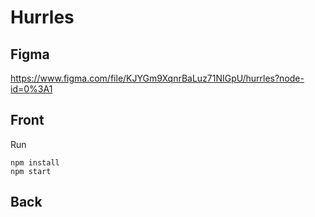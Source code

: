 # Hurrles

## Figma
https://www.figma.com/file/KJYGm9XqnrBaLuz71NIGpU/hurrles?node-id=0%3A1

## Front  

Run  
```
npm install
npm start
```

## Back  


